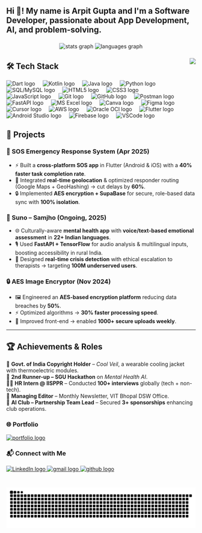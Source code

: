 <h2 align="left">Hi 👋! My name is Arpit Gupta and I'm a Software Developer, passionate about App Development, AI, and problem-solving.</h2>

###

<div align="center">
 <img src="https://github-readme-stats-sigma-five.vercel.app/api?username=ArpitGupta4957&hide_title=false&hide_rank=false&show_icons=true&include_all_commits=true&count_private=true&disable_animations=false&theme=dracula&locale=en&hide_border=false" height="150" alt="stats graph" />

  <img src="https://github-readme-stats.vercel.app/api/top-langs/?username=ArpitGupta4957&layout=compact&theme=dracula" height="150" alt="languages graph" />
</div>

###

<img align="right" height="150" src="https://camo.githubusercontent.com/c87ad6a19c7544e9b15b362bb5db638da7bb26f1d4442ed5bdf7c9e01640b751/68747470733a2f2f6d69722d73332d63646e2d63662e626568616e63652e6e65742f70726f6a6563745f6d6f64756c65732f68642f3036663231613136313932313931392e363363643738383764306137302e676966"  />

###

## 🛠️ Tech Stack  

<div align="left">

<!-- Languages -->
<img src="https://cdn.jsdelivr.net/gh/devicons/devicon/icons/dart/dart-original.svg" height="30" alt="Dart logo" />
<img width="12" />
<img src="https://cdn.jsdelivr.net/gh/devicons/devicon/icons/kotlin/kotlin-original.svg" height="30" alt="Kotlin logo" />
<img width="12" />
<img src="https://cdn.jsdelivr.net/gh/devicons/devicon/icons/java/java-original.svg" height="30" alt="Java logo" />
<img width="12" />
<img src="https://cdn.jsdelivr.net/gh/devicons/devicon/icons/python/python-original.svg" height="30" alt="Python logo" />
<img width="12" />
<img src="https://cdn.jsdelivr.net/gh/devicons/devicon/icons/mysql/mysql-original.svg" height="30" alt="SQL/MySQL logo" />
<img width="12" />
<img src="https://cdn.jsdelivr.net/gh/devicons/devicon/icons/html5/html5-original.svg" height="30" alt="HTML5 logo" />
<img width="12" />
<img src="https://cdn.jsdelivr.net/gh/devicons/devicon/icons/css3/css3-original.svg" height="30" alt="CSS3 logo" />
<img width="12" />
<img src="https://cdn.jsdelivr.net/gh/devicons/devicon/icons/javascript/javascript-original.svg" height="30" alt="JavaScript logo" />
<img width="12" />
<img src="https://cdn.jsdelivr.net/gh/devicons/devicon/icons/git/git-original.svg" height="30" alt="Git logo" />
<img width="12" />
<img src="https://cdn.jsdelivr.net/gh/devicons/devicon/icons/github/github-original.svg" height="30" alt="GitHub logo" />
<img width="12" />
<img src="https://www.vectorlogo.zone/logos/getpostman/getpostman-icon.svg" height="30" alt="Postman logo" />
<img width="12" />
<img src="https://cdn.jsdelivr.net/gh/devicons/devicon/icons/fastapi/fastapi-original.svg" height="30" alt="FastAPI logo" />
<img width="12" />
<img src="https://img.icons8.com/color/48/microsoft-excel-2019--v1.png" height="30" alt="MS Excel logo" />
<img width="12" />
<img src="https://cdn.jsdelivr.net/gh/devicons/devicon/icons/canva/canva-original.svg" height="30" alt="Canva logo" />
<img width="12" />
<img src="https://cdn.jsdelivr.net/gh/devicons/devicon/icons/figma/figma-original.svg" height="30" alt="Figma logo" />
<img width="12" />
<img src="https://avatars.githubusercontent.com/u/79589323?s=200&v=4" height="30" alt="Cursor logo" />
<img width="12" />
<img src="https://img.icons8.com/color/48/amazon-web-services.png" height="30" alt="AWS logo" />
<img width="12" />
<img src="https://avatars.githubusercontent.com/u/4430336?s=200&v=4" height="30" alt="Oracle OCI logo" />
<img width="12" />
<img src="https://cdn.jsdelivr.net/gh/devicons/devicon/icons/flutter/flutter-original.svg" height="30" alt="Flutter logo" />
<img width="12" />
<img src="https://cdn.jsdelivr.net/gh/devicons/devicon/icons/androidstudio/androidstudio-original.svg" height="30" alt="Android Studio logo" />
<img width="12" />
<img src="https://cdn.jsdelivr.net/gh/devicons/devicon/icons/firebase/firebase-plain.svg" height="30" alt="Firebase logo" />
<img width="12" />
<img src="https://cdn.jsdelivr.net/gh/devicons/devicon/icons/vscode/vscode-original.svg" height="30" alt="VSCode logo" />

</div>


## 🚀 Projects

### 📱 SOS Emergency Response System (Apr 2025)  
- ⚡ Built a **cross-platform SOS app** in Flutter (Android & iOS) with a **40% faster task completion rate**.  
- 📍 Integrated **real-time geolocation** & optimized responder routing (Google Maps + GeoHashing) → cut delays by **60%**.  
- 🔒 Implemented **AES encryption + SupaBase** for secure, role-based data sync with **100% isolation**.  

### 🧠 Suno – Samjho (Ongoing, 2025)  
- 🌐 Culturally-aware **mental health app** with **voice/text-based emotional assessment** in **22+ Indian languages**.  
- 🎙️ Used **FastAPI + TensorFlow** for audio analysis & multilingual inputs, boosting accessibility in rural India.  
- 🚨 Designed **real-time crisis detection** with ethical escalation to therapists → targeting **100M underserved users**.  

### 🔒 AES Image Encryptor (Nov 2024)  
- 🖼️ Engineered an **AES-based encryption platform** reducing data breaches by **50%**.  
- ⚡ Optimized algorithms → **30% faster processing speed**.  
- 🎨 Improved front-end → enabled **1000+ secure uploads weekly**.  

---

## 🏆 Achievements & Roles  

🏅 **Govt. of India Copyright Holder** – *Cool Veil*, a wearable cooling jacket with thermoelectric modules.  
🥈 **2nd Runner-up – SGU Hackathon** on *Mental Health AI*.  
👨‍💼 **HR Intern @ IISPPR** – Conducted **100+ interviews** globally (tech + non-tech).  
📰 **Managing Editor** – Monthly Newsletter, VIT Bhopal DSW Office.  
🤝 **AI Club – Partnership Team Lead** – Secured **3+ sponsorships** enhancing club operations.  


<h3>🌐 Portfolio</h3>
<a href="https://arpit-gupta-portfolio.vercel.app/">
  <img src="https://img.shields.io/badge/Portfolio-Visit%20Now-blue?style=for-the-badge&logo=internet-explorer&logoColor=white" height="35" alt="portfolio logo" />
</a>

###

<h3>📬 Connect with Me</h3>
<div align="left">
  <a href="https://www.linkedin.com/in/arpit-gupta-95b5a2250/">
    <img src="https://img.shields.io/static/v1?message=LinkedIn&logo=linkedin&label=&color=0077B5&logoColor=white&labelColor=&style=for-the-badge" height="35" alt="LinkedIn logo"  />
  </a>
  <a href="mailto:arpitgupta4957@gmail.com">
    <img src="https://img.shields.io/static/v1?message=Gmail&logo=gmail&label=&color=D14836&logoColor=white&labelColor=&style=for-the-badge" height="35" alt="gmail logo"  />
  </a>
  <a href="https://github.com/ArpitGupta4957">
    <img src="https://img.shields.io/static/v1?message=GitHub&logo=github&label=&color=181717&logoColor=white&labelColor=&style=for-the-badge" height="35" alt="github logo"  />
  </a>
</div>

###

<br clear="both">

<img src="https://github.com/ArpitGupta4957/ArpitGupta4957/blob/output/snake.svg" alt="Snake animation" />

###
